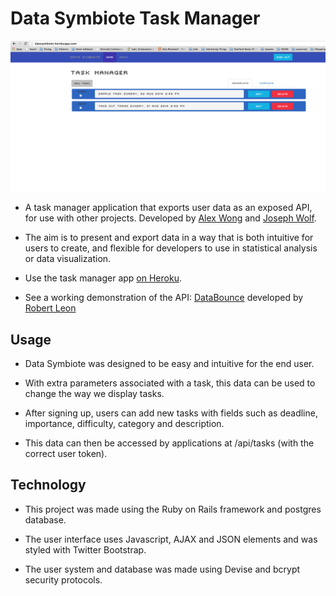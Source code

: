 Data Symbiote Task Manager
=========================
![](public/DataSymbiote.png)

- A task manager application that exports user data as an exposed API, for use with other projects. Developed by [Alex Wong] and [Joseph Wolf].

- The aim is to present and export data in a way that is both intuitive for users to create, and flexible for developers to use in statistical analysis or data visualization.

- Use the task manager app [on Heroku].

- See a working demonstration of the API: [DataBounce] developed by [Robert Leon]

## Usage

- Data Symbiote was designed to be easy and intuitive for the end user. 

- With extra parameters associated with a task, this data can be used to change the way we display tasks.

- After signing up, users can add new tasks with fields such as deadline, importance, difficulty, category and description.

- This data can then be accessed by applications at /api/tasks (with the correct user token).

## Technology

- This project was made using the Ruby on Rails framework and postgres database.

- The user interface uses Javascript, AJAX and JSON elements and was styled with Twitter Bootstrap.

- The user system and database was made using Devise and bcrypt security protocols.


[Alex Wong]:https://github.com/mazzastar
[Joseph Wolf]:https://github.com/josephwolf
[on Heroku]:http://datasymbiote.herokuapp.com/
[DataBounce]:https://github.com/llexileon/datavisual
[Robert Leon]:https://github.com/llexileon
